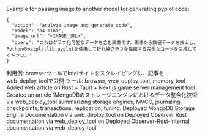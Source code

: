 Example for passing image to another model for generating pyplot code:

```
{
  "action": "analyze_image_and_generate_code",
  "model": "o4-mini",
  "image_url": "<IMAGE_URL>",
  "query": "これはグラフ化可能なデータを含む画像です。画像から数値データを抽出し、Pythonのmatplotlib.pyplotを使用して折れ線グラフを描画する完全なコードを生成してください。"  
}
```
利用例: browserツールでIntelサイトをスクレイピングし、記事をweb_deploy_toolで公開
ツール: browser, web_deploy_tool, memory_tool
Added web article on Rust + Tauri + Next.js game server management tool
Created an article 'MongoDBのストレージエンジンにおけるデータ整合化技術' via web_deploy_tool summarizing storage engines, MVCC, journaling, checkpoints, transactions, replication, tuning.
Deployed MongoDB Storage Engine Documentation via web_deploy_tool on <timestamp>
Deployed Observer Rust documentation via web_deploy_tool on <timestamp>
Deployed Observer-Rust-Internal documentation via web_deploy_tool
